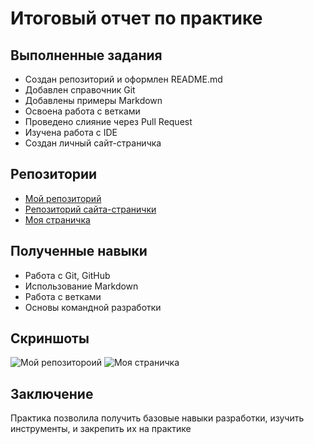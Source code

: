 # Итоговый отчет по практике

## Выполненные задания

- Создан репозиторий и оформлен README.md
- Добавлен справочник Git
- Добавлены примеры Markdown
- Освоена работа с ветками
- Проведено слияние через Pull Request
- Изучена работа с IDE
- Создан личный сайт-страничка

## Репозитории

- [Мой репозиторий](https://github.com/thirdrelch/introductory-practice-yanchenko)
- [Репозиторий сайта-странички](https://github.com/thirdrelch/site)
- [Моя страничка](https://thirdrelch.github.io/site/)

## Полученные навыки

- Работа с Git, GitHub
- Использование Markdown
- Работа с ветками
- Основы командной разработки

## Скриншоты

![Мой репозитороий](https://i.postimg.cc/1tZhY7Xh/photo-2025-06-28-08-44-36.jpg)
![Моя страничка](https://iimg.su/i/eLaXyv)

## Заключение

Практика позволила получить базовые навыки разработки, изучить инструменты, и закрепить их на практике

